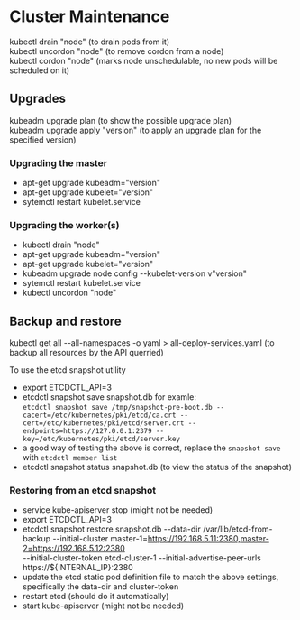 # Cluster Maintenance

kubectl drain "node"  (to drain pods from it)  
kubectl uncordon "node"  (to remove cordon from a node)  
kubectl cordon "node"  (marks node unschedulable, no new pods will be scheduled on it)  

## Upgrades
kubeadm upgrade plan  (to show the possible upgrade plan)  
kubeadm upgrade apply "version"  (to apply an upgrade plan for the specified version)  

### Upgrading the master
- apt-get upgrade kubeadm="version"
- apt-get upgrade kubelet="version"
- sytemctl restart kubelet.service

### Upgrading the worker(s)
- kubectl drain "node"
- apt-get upgrade kubeadm="version"
- apt-get upgrade kubelet="version"
- kubeadm upgrade node config --kubelet-version v"version"
- sytemctl restart kubelet.service
- kubectl uncordon "node"

## Backup and restore
kubectl get all --all-namespaces -o yaml > all-deploy-services.yaml  (to backup all resources by the API querried)

To use the etcd snapshot utility
- export ETCDCTL_API=3
- etcdctl snapshot save snapshot.db for examle:  
`etcdctl snapshot save /tmp/snapshot-pre-boot.db --cacert=/etc/kubernetes/pki/etcd/ca.crt --cert=/etc/kubernetes/pki/etcd/server.crt --endpoints=https://127.0.0.1:2379 --key=/etc/kubernetes/pki/etcd/server.key`
- a good way of testing the above is correct, replace the `snapshot save` with `etcdctl member list`
- etcdctl snapshot status snapshot.db  (to view the status of the snapshot) 


### Restoring from an etcd snapshot
- service kube-apiserver stop  (might not be needed)
- export ETCDCTL_API=3 
- etcdctl snapshot restore snapshot.db --data-dir /var/lib/etcd-from-backup --initial-cluster master-1=https://192.168.5.11:2380,master-2=https://192.168.5.12:2380 \
--initial-cluster-token etcd-cluster-1 --initial-advertise-peer-urls https://${INTERNAL_IP}:2380
- update the etcd static pod definition file to match the above settings, specifically the data-dir and cluster-token
- restart etcd  (should do it automatically)
- start kube-apiserver  (might not be needed)

